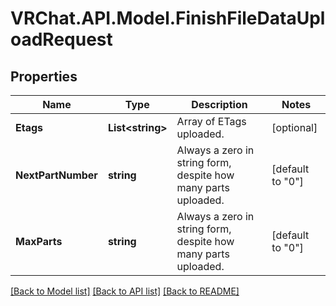# VRChat.API.Model.FinishFileDataUploadRequest

## Properties

Name | Type | Description | Notes
------------ | ------------- | ------------- | -------------
**Etags** | **List&lt;string&gt;** | Array of ETags uploaded. | [optional] 
**NextPartNumber** | **string** | Always a zero in string form, despite how many parts uploaded. | [default to "0"]
**MaxParts** | **string** | Always a zero in string form, despite how many parts uploaded. | [default to "0"]

[[Back to Model list]](../README.md#documentation-for-models) [[Back to API list]](../README.md#documentation-for-api-endpoints) [[Back to README]](../README.md)

